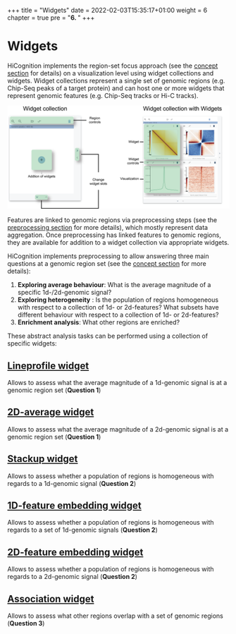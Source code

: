 +++
title = "Widgets"
date = 2022-02-03T15:35:17+01:00
weight = 6
chapter = true
pre = "<b>6. </b>"
+++

# Widgets

HiCognition implements the region-set focus approach (see the [concept section](/docs/concept/region_set_focus/) for details) on a visualization level using widget collections and widgets. Widget collections represent a single set of genomic regions (e.g. Chip-Seq peaks of a target protein) and can host one or more widgets that represent genomic features (e.g. Chip-Seq tracks or Hi-C tracks).

![Widget concept](/docs/Widget_concept.png)

Features are linked to genomic regions via preprocessing steps (see the [preprocessing section](/docs/preprocessing/) for more details), which mostly represent data aggregation. Once preprocessing has linked features to genomic regions, they are available for addition to a widget collection via appropriate widgets.

HiCognition implements preprocessing to allow answering three main questions at a genomic region set (see the [concept section](/docs/concept/region_set_focus/) for more details):

1. __Exploring average behaviour__: What is the average magnitude of a specific 1d-/2d-genomic signal?
2. __Exploring heterogeneity__ : Is the population of regions homogeneous with respect to a collection of 1d- or 2d-features? What subsets have different behaviour with respect to a collection of 1d- or 2d-features?
3. __Enrichment analysis__: What other regions are enriched? 

These abstract analysis tasks can be performed using a collection of specific widgets:

## [Lineprofile widget](/docs/widgets/lineprofile/)

Allows to assess what the average magnitude of a 1d-genomic signal is at a genomic region set (__Question 1__)

## [2D-average widget](/docs/widgets/2d_average/)

Allows to assess what the average magnitude of a 2d-genomic signal is at a genomic region set (__Question 1__)

## [Stackup widget](/docs/widgets/stackup/)

Allows to assess whether a population of regions is homogeneous with regards to a 1d-genomic signal (__Question 2__)

## [1D-feature embedding widget](/docs/widgets/1d_feature_embedding/)

Allows to assess whether a population of regions is homogeneous with regards to a set of 1d-genomic signals (__Question 2__)

## [2D-feature embedding widget](/docs/widgets/2d_feature_embedding/)

Allows to assess whether a population of regions is homogeneous with regards to a 2d-genomic signal (__Question 2__)

## [Association widget](/docs/widgets/association/)

Allows to assess what other regions overlap with a set of genomic regions (__Question 3__)
